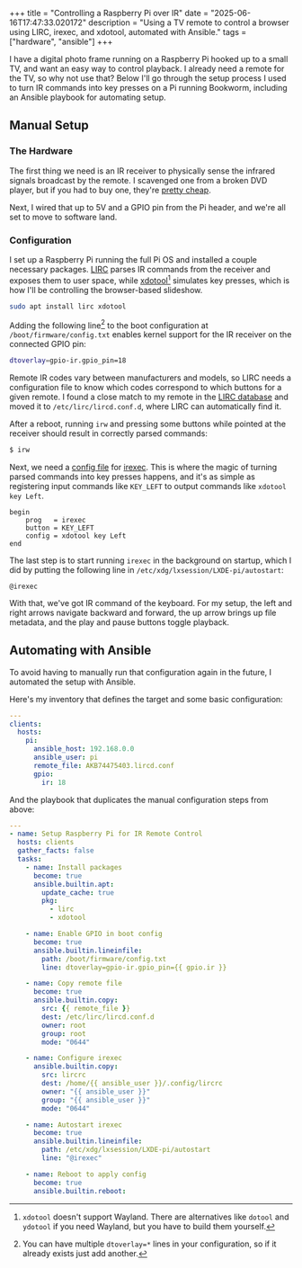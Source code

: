 +++
title = "Controlling a Raspberry Pi over IR"
date = "2025-06-16T17:47:33.020172"
description = "Using a TV remote to control a browser using LIRC, irexec, and xdotool, automated with Ansible."
tags = ["hardware", "ansible"]
+++

I have a digital photo frame running on a Raspberry Pi hooked up to a small TV, and want an easy way to control playback. I already need a remote for the TV, so why not use that? Below I'll go through the setup process I used to turn IR commands into key presses on a Pi running Bookworm, including an Ansible playbook for automating setup.

## Manual Setup

### The Hardware

The first thing we need is an IR receiver to physically sense the infrared signals broadcast by the remote. I scavenged one from a broken DVD player, but if you had to buy one, they're [pretty cheap](https://www.adafruit.com/product/157).

Next, I wired that up to 5V and a GPIO pin from the Pi header, and we're all set to move to software land.

### Configuration

I set up a Raspberry Pi running the full Pi OS and installed a couple necessary packages. [LIRC](https://www.lirc.org/) parses IR commands from the receiver and exposes them to user space, while [xdotool](https://github.com/jordansissel/xdotool)[^xdotool] simulates key presses, which is how I'll be controlling the browser-based slideshow.

```bash
sudo apt install lirc xdotool
```

Adding the following line[^dtoverlay] to the boot configuration at `/boot/firmware/config.txt` enables kernel support for the IR receiver on the connected GPIO pin:

```bash
dtoverlay=gpio-ir.gpio_pin=18
```

Remote IR codes vary between manufacturers and models, so LIRC needs a configuration file to know which codes correspond to which buttons for a given remote. I found a close match to my remote in the [LIRC database](https://lirc-remotes.sourceforge.net/remotes-table.html) and moved it to `/etc/lirc/lircd.conf.d`, where LIRC can automatically find it.

After a reboot, running `irw` and pressing some buttons while pointed at the receiver should result in correctly parsed commands:

```bash
$ irw

```

Next, we need a [config file](https://www.lirc.org/html/configure.html#lircrc_format) for [irexec](https://www.lirc.org/html/irexec.html). This is where the magic of turning parsed commands into key presses happens, and it's as simple as registering input commands like `KEY_LEFT` to output commands like `xdotool key Left`.

```text
begin
    prog   = irexec
    button = KEY_LEFT
    config = xdotool key Left
end
```

The last step is to start running `irexec` in the background on startup, which I did by putting the following line in `/etc/xdg/lxsession/LXDE-pi/autostart`:

```text
@irexec
```

With that, we've got IR command of the keyboard. For my setup, the left and right arrows navigate backward and forward, the up arrow brings up file metadata, and the play and pause buttons toggle playback.

## Automating with Ansible

To avoid having to manually run that configuration again in the future, I automated the setup with Ansible.

Here's my inventory that defines the target and some basic configuration:

```yaml
---
clients:
  hosts:
    pi:
      ansible_host: 192.168.0.0
      ansible_user: pi
      remote_file: AKB74475403.lircd.conf
      gpio:
        ir: 18
```

And the playbook that duplicates the manual configuration steps from above:

```yaml
---
- name: Setup Raspberry Pi for IR Remote Control
  hosts: clients
  gather_facts: false
  tasks:
    - name: Install packages
      become: true
      ansible.builtin.apt:
        update_cache: true
        pkg:
          - lirc
          - xdotool

    - name: Enable GPIO in boot config
      become: true
      ansible.builtin.lineinfile:
        path: /boot/firmware/config.txt
        line: dtoverlay=gpio-ir.gpio_pin={{ gpio.ir }}

    - name: Copy remote file
      become: true
      ansible.builtin.copy:
        src: {{ remote_file }}
        dest: /etc/lirc/lircd.conf.d
        owner: root
        group: root
        mode: "0644"

    - name: Configure irexec
      ansible.builtin.copy:
        src: lircrc
        dest: /home/{{ ansible_user }}/.config/lircrc
        owner: "{{ ansible_user }}"
        group: "{{ ansible_user }}"
        mode: "0644"

    - name: Autostart irexec
      become: true
      ansible.builtin.lineinfile:
        path: /etc/xdg/lxsession/LXDE-pi/autostart
        line: "@irexec"

    - name: Reboot to apply config
      become: true
      ansible.builtin.reboot:
```

[^xdotool]: `xdotool` doesn't support Wayland. There are alternatives like `dotool` and `ydotool` if you need Wayland, but you have to build them yourself. 

[^dtoverlay]: You can have multiple `dtoverlay=*` lines in your configuration, so if it already exists just add another.
